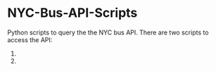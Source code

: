 # NYC-Bus-API-Scripts
Python scripts to query the the NYC bus API. There are two scripts to access the API:

1)

2)
